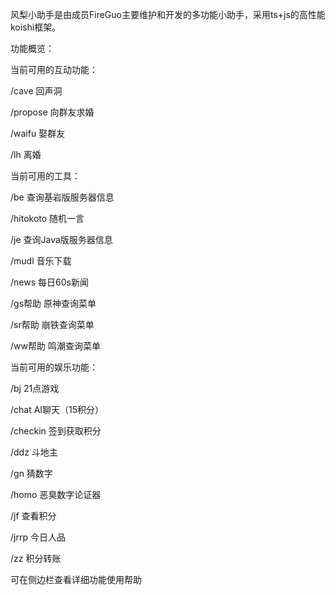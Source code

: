 风梨小助手是由成员FireGuo主要维护和开发的多功能小助手，采用ts+js的高性能koishi框架。

功能概览：

当前可用的互动功能：

  /cave  回声洞

  /propose  向群友求婚

  /waifu  娶群友

  /lh  离婚

当前可用的工具：

  /be  查询基岩版服务器信息

  /hitokoto  随机一言

  /je  查询Java版服务器信息

  /mudl  音乐下载

  /news  每日60s新闻

  /gs帮助  原神查询菜单

  /sr帮助  崩铁查询菜单

  /ww帮助  鸣潮查询菜单

当前可用的娱乐功能：

  /bj  21点游戏

  /chat  AI聊天（15积分）

  /checkin  签到获取积分

  /ddz  斗地主

  /gn  猜数字

  /homo  恶臭数字论证器

  /jf  查看积分

  /jrrp  今日人品

  /zz  积分转账

可在侧边栏查看详细功能使用帮助